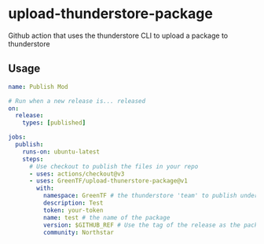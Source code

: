 # upload-thunderstore-package
Github action that uses the thunderstore CLI to upload a package to thunderstore

## Usage 

```yml
name: Publish Mod

# Run when a new release is... released
on: 
  release:
    types: [published]

jobs:
  publish:
    runs-on: ubuntu-latest
    steps:
      # Use checkout to publish the files in your repo
      - uses: actions/checkout@v3
      - uses: GreenTF/upload-thunerstore-package@v1
        with:
          namespace: GreenTF # the thunderstore 'team' to publish under
          description: Test 
          token: your-token
          name: test # the name of the package
          version: $GITHUB_REF # Use the tag of the release as the package version
          community: Northstar
```
